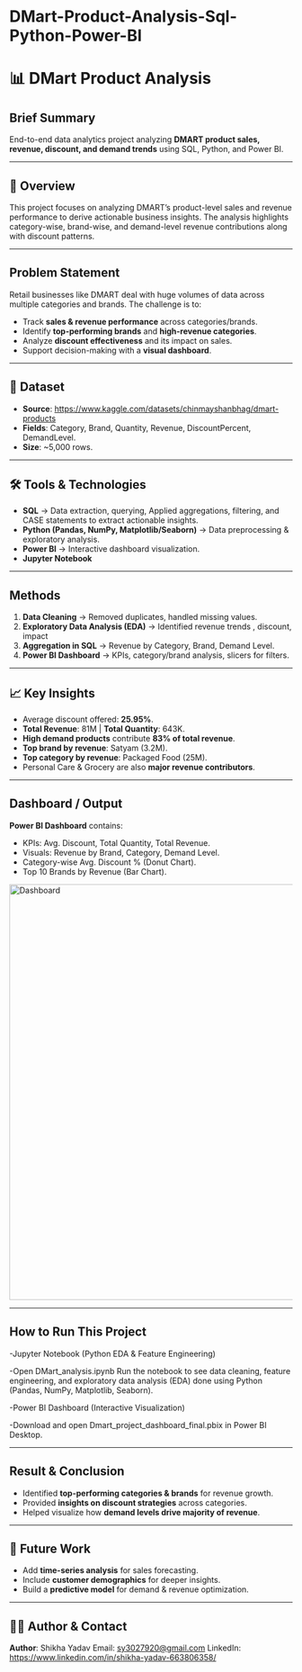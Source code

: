 # DMart-Product-Analysis-Sql-Python-Power-BI

# 📊 DMart Product Analysis

##  Brief Summary  
End-to-end data analytics project analyzing **DMART product sales, revenue, discount, and demand trends** using SQL, Python, and Power BI.  

---

## 🔎 Overview  
This project focuses on analyzing DMART’s product-level sales and revenue performance to derive actionable business insights. The analysis highlights category-wise, brand-wise, and demand-level revenue contributions along with discount patterns.  

---

##  Problem Statement  
Retail businesses like DMART deal with huge volumes of data across multiple categories and brands. The challenge is to:  
- Track **sales & revenue performance** across categories/brands.  
- Identify **top-performing brands** and **high-revenue categories**.  
- Analyze **discount effectiveness** and its impact on sales.  
- Support decision-making with a **visual dashboard**.  

---

## 📂 Dataset  
- **Source**: https://www.kaggle.com/datasets/chinmayshanbhag/dmart-products
- **Fields**: Category, Brand, Quantity, Revenue, DiscountPercent, DemandLevel.  
- **Size**: ~5,000 rows.  

---

## 🛠 Tools & Technologies  
- **SQL** → Data extraction, querying, Applied aggregations, filtering, and CASE statements to extract actionable insights.
- **Python (Pandas, NumPy, Matplotlib/Seaborn)** → Data preprocessing & exploratory analysis.  
- **Power BI** → Interactive dashboard visualization.
- **Jupyter Notebook**


---

##  Methods  
1. **Data Cleaning** → Removed duplicates, handled missing values.  
2. **Exploratory Data Analysis (EDA)** → Identified revenue trends , discount, impact
3. **Aggregation in SQL** → Revenue by Category, Brand, Demand Level.  
4. **Power BI Dashboard** → KPIs, category/brand analysis, slicers for filters.  

---

## 📈 Key Insights  
- Average discount offered: **25.95%**.  
- **Total Revenue**: 81M | **Total Quantity**: 643K.  
- **High demand products** contribute **83% of total revenue**.  
- **Top brand by revenue**: Satyam (3.2M).  
- **Top category by revenue**: Packaged Food (25M).  
- Personal Care & Grocery are also **major revenue contributors**.  

---

##  Dashboard / Output  
 **Power BI Dashboard** contains:  
- KPIs: Avg. Discount, Total Quantity, Total Revenue.  
- Visuals: Revenue by Brand, Category, Demand Level.  
- Category-wise Avg. Discount % (Donut Chart).  
- Top 10 Brands by Revenue (Bar Chart).  

<img width="1327" height="739" alt="Dashboard" src="https://github.com/user-attachments/assets/5b8cb0e2-6bb8-4366-bb71-6a13d73f74f3" />


---

## How to Run This Project  
-Jupyter Notebook (Python EDA & Feature Engineering)

-Open DMart_analysis.ipynb
Run the notebook to see data cleaning, feature engineering, and exploratory data analysis (EDA) done using Python (Pandas, NumPy, Matplotlib, Seaborn).

-Power BI Dashboard (Interactive Visualization)

-Download and open Dmart_project_dashboard_final.pbix in Power BI Desktop.

---

##  Result & Conclusion

* Identified **top-performing categories & brands** for revenue growth.
* Provided **insights on discount strategies** across categories.
* Helped visualize how **demand levels drive majority of revenue**.

---

## 🚀 Future Work

* Add **time-series analysis** for sales forecasting.
* Include **customer demographics** for deeper insights.
* Build a **predictive model** for demand & revenue optimization.

---

## 👩‍💻 Author & Contact

**Author**: Shikha Yadav
  Email: sy3027920@gmail.com
  LinkedIn: https://www.linkedin.com/in/shikha-yadav-663806358/


